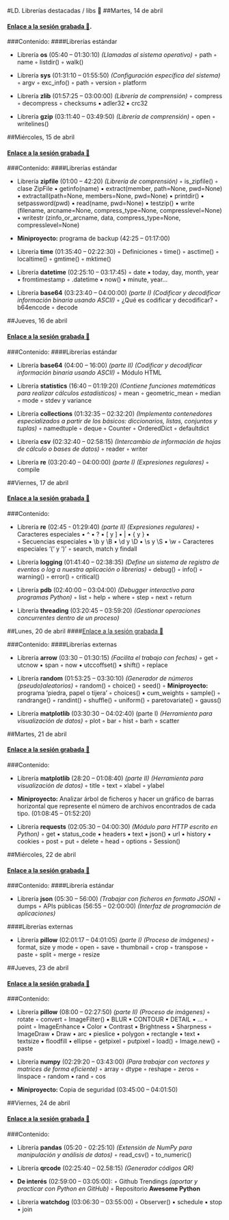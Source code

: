 #LD. Librerías destacadas / libs :aerial_tramway:
##Martes, 14 de abril

#### [Enlace a la sesión grabada :beginner:](https://us.bbcollab.com/recording/57d0753cbfa34416befb24c342e70206).

###Contenido:
####Librerías estándar

- Librería **os** (05:40 – 01:30:10)
*(Llamadas al sistema operativo)*
◦ path
◦ name
◦ listdir()
◦ walk()

- Librería **sys** (01:31:10 – 01:55:50)
*(Configuración específica del sistema)*
◦ argv
◦ exc_info()
◦ path
◦ version
◦ platform

- Librería **zlib** (01:57:25 – 03:00:00)
*(Librería de comprensión)*
◦ compress
◦ decompress
◦ checksums
    ▪ adler32
	▪ crc32

- Librería **gzip** (03:11:40 – 03:49:50)
*(Librería de comprensión)*
◦ open
◦ writelines()

##Miércoles, 15 de abril

#### [Enlace a la sesión grabada :beginner:](https://us.bbcollab.com/recording/6a5eccadc94248d39f73e587677f7442) 

###Contenido:
####Librerías estándar
- Librería **zipfile** (01:00 – 42:20)
*(Librería de comprensión)*
◦ is_zipfile()
◦ clase ZipFile
    ▪ getinfo(name)
    ▪ extract(member, path=None, pwd=None)
    ▪ extractall(path=None, members=None, pwd=None)
    ▪ printdir()
    ▪ setpassword(pwd)
    ▪ read(name, pwd=None)
    ▪ testzip()
    ▪ write (filename, arcname=None, compress_type=None, compresslevel=None)
    ▪ writestr (zinfo_or_arcname, data, compress_type=None, compresslevel=None)

- **Miniproyecto:** programa de backup (42:25 – 01:17:00)


- Librería **time** (01:35:40 – 02:22:30)
◦ Definiciones
◦ time()
◦ asctime()
◦ localtime()
◦ gmtime()
◦ mktime()

- Librería **datetime** (02:25:10 – 03:17:45)
◦ date
    ▪ today, day, month, year
    ▪ fromtimestamp
◦ .datetime
    ▪ now()
    ▪ minute, year…

- Librería **base64** (03:23:40 – 04:00:00) *(parte I)*
*(Codificar y decodificar información binaria usando ASCII)*
◦ ¿Qué es codificar y decodificar?
◦ b64encode
◦ decode

##Jueves, 16 de abril

#### [Enlace a la sesión grabada :beginner:](https://us.bbcollab.com/recording/c9a64768efd04e05b72af6afdb5647a1)

###Contenido:
####Librerías estándar
- Librería **base64** (04:00 – 16:00) *(parte II)*
*(Codificar y decodificar información binaria usando ASCII)*
◦ Módulo HTML

- Librería **statistics** (16:40 – 01:19:20)
*(Contiene funciones matemáticas para realizar cálculos estadísticos)*
◦ mean
◦ geometric_mean
◦ median
◦ mode
◦ stdev y variance

- Librería **collections** (01:32:35 – 02:32:20)
*(Implementa contenedores especializados a partir de los básicos: diccionarios, listas, conjuntos y tuplas)*
◦ namedtuple
◦ deque
◦ Counter
◦ OrderedDict
◦ defaultdict

- Librería **csv** (02:32:40 – 02:58:15)
*(Intercambio de información de hojas de cálculo o bases de datos)*
◦ reader
◦ writer

- Librería **re** (03:20:40 – 04:00:00) *(parte I)*
*(Expresiones regulares)*
◦ compile

##Viernes, 17 de abril

#### [Enlace a la sesión grabada :beginner:](https://us.bbcollab.com/recording/022e4743fea4480793cb5ffa3b9b19d4)

###Contenido:
- Librería **re** (02:45 - 01:29:40) *(parte II)*
*(Expresiones regulares)*
◦ Caracteres especiales
    ▪ ^
    ▪ ?
    ▪ [ y ]
    ▪ |
    ▪ { y }
    ▪ \
◦ Secuencias especiales
    ▪ \b y \B
    ▪ \d y \D
    ▪ \s y \S
    ▪ \w
◦ Caracteres especiales ‘(‘ y ‘)’
◦ search, match y findall

- Librería **logging** (01:41:40 – 02:38:35)
*(Define un sistema de registro de eventos o log a nuestra aplicación o librerías)*
◦ debug()
◦ info()
◦ warning()
◦ error()
◦ critical()

- Librería **pdb** (02:40:00 – 03:04:00)
*(Debugger interactivo para programas Python)*
◦ list
◦ help
◦ where
◦ step
◦ next
◦ return

- Librería **threading** (03:20:45 – 03:59:20)
*(Gestionar operaciones concurrentes dentro de un proceso)*

##Lunes, 20 de abril
####[Enlace a la sesión grabada :beginner:](https://us.bbcollab.com/recording/a27814b5362f40ac9e7a30adad68d1b5)

###Contenido:
####Librerías externas
- Librería **arrow** (03:30 – 01:30:15)
*(Facilita el trabajo con fechas)*
◦ get
◦ utcnow
    ▪ span
◦ now
    ▪ utccoffset()
    ▪ shift()
◦ replace

- Librería **random** (01:53:25 – 03:30:10)
*(Generador de números (pseudo)aleatorios)*
◦ random()
◦ choice()
◦ seed()
◦ **Miniproyecto:** programa ‘piedra, papel o tijera’
◦ choices()
    ▪ cum_weights
◦ sample()
◦ randrange()
◦ randint()
◦ shuffle()
◦ uniform()
◦ paretovariate()
◦ gauss()

- Librería **matplotlib** (03:30:30 – 04:02:40) (parte I)
*(Herramienta para visualización de datos)*
◦ plot
◦ bar
◦ hist
◦ barh
◦ scatter

##Martes, 21 de abril

#### [Enlace a la sesión grabada :beginner:](https://us.bbcollab.com/recording/1fbd9ff57ac946099a24fa27213ad203 )

###Contenido: 
- Librería **matplotlib** (28:20 – 01:08:40) *(parte II)*
*(Herramienta para visualización de datos)*
◦ title
◦ text
◦ xlabel
◦ ylabel

- **Miniproyecto:** Analizar árbol de ficheros y hacer un gráfico de barras horizontal que represente el número de archivos encontrados de cada tipo. (01:08:45 – 01:52:20)

- Librería **requests** (02:05:30 – 04:00:30)
*(Módulo para HTTP escrito en Python)*
◦ get
    ▪ status_code
    ▪ headers
    ▪ text
    ▪ json()
    ▪ url
    ▪ history
    ▪ cookies
◦ post
◦ put
◦ delete
◦ head
◦ options
◦ Session()

##Miércoles, 22 de abril

#### [Enlace a la sesión grabada :beginner:](https://us.bbcollab.com/recording/9b6b74c1e54f49da92b2fb87f0893f88)

###Contenido:
####Librería estándar
- Librería **json** (05:30 – 56:00)
*(Trabajar con ficheros en formato JSON)*
◦ dumps
◦ APIs públicas (56:55 – 02:00:00)
  *(Interfaz de programación de aplicaciones)*

####Librerías externas
- Librería **pillow** (02:01:17 – 04:01:05) *(parte I)*
*(Proceso de imágenes)*
◦ format, size y mode
◦ open
◦ save
◦ thumbnail
◦ crop
◦ transpose
◦ paste
◦ split
◦ merge
◦ resize

##Jueves, 23 de abril

#### [Enlace a la sesión grabada :beginner:](https://us.bbcollab.com/recording/f17c2054875241678981d2312edeee87)

###Contenido:
- Librería **pillow** (08:00 – 02:27:50) *(parte II)*
*(Proceso de imágenes)*
◦ rotate
◦ convert
◦ ImageFilter()
    ▪ BLUR
    ▪ CONTOUR
    ▪ DETAIL
    ▪ …
◦ point
◦ ImageEnhance
    ▪ Color
    ▪ Contrast
    ▪ Brightness
    ▪ Sharpness
◦ ImageDraw
  ▪ Draw
  • arc
  • pieslice
  • polygon
  • rectangle
  • text
  • textsize
  • floodfill
  • ellipse
◦ getpixel
◦ putpixel
◦ load()
◦ Image.new()
◦ paste

- Librería **numpy** (02:29:20 – 03:43:00)
*(Para trabajar con vectores y matrices de forma eficiente)*
◦ array
◦ dtype
◦ reshape
◦ zeros
◦ linspace
◦ random
    ▪ rand
◦ cos

- **Miniproyecto:** Copia de seguridad (03:45:00 – 04:01:50)

##Viernes, 24 de abril

#### [Enlace a la sesión grabada :beginner:](https://us.bbcollab.com/recording/e531751ef17f44589223fbfd4f7de5e8)

###Contenido:
- Librería **pandas** (05:20 - 02:25:10)
*(Extensión de NumPy para manipulación y análisis de datos)*
◦ read_csv()
◦ to_numeric()

- Librería **qrcode** (02:25:40 – 02.58:15)
*(Generador códigos QR)*

- **De interés** (02:59:00 – 03:05:00):
◦ Github Trendings
  *(aportar y practicar con Python en GitHub)*
◦ Repositorio **Awesome Python**

- Librería **watchdog** (03:06:30 – 03:55:00)
◦ Observer()
    ▪ schedule
    ▪ stop
    ▪ join
